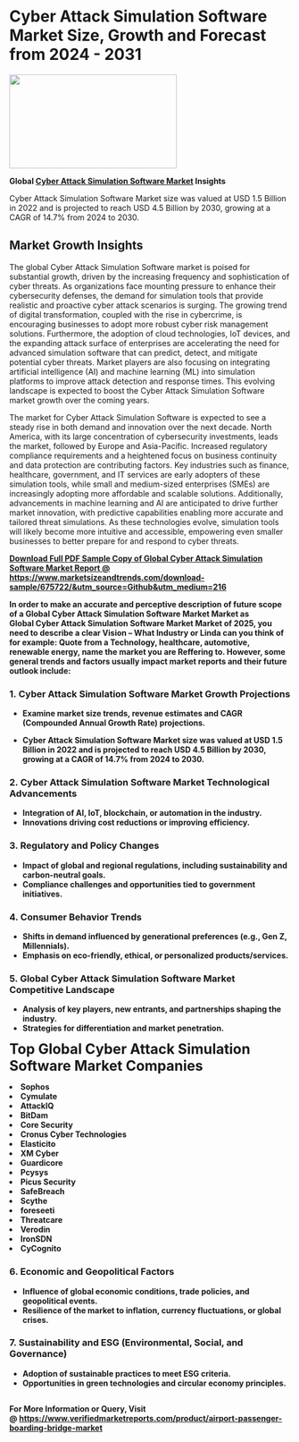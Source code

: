 <H1>Cyber Attack Simulation Software Market Size, Growth and Forecast from 2024 - 2031</H1><img class="aligncenter size-medium wp-image-584254" src="https://thirdeyenews.in/wp-content/uploads/2024/09/Global-Market-Research-300x168.jpeg" alt="" width="300" height="168" /><p><strong>Global&nbsp;<a href="https://www.marketsizeandtrends.com/download-sample/675722/&amp;utm_source=Github&utm_medium=216">Cyber Attack Simulation Software Market</a> Insights</strong></p><p>Cyber Attack Simulation Software Market size was valued at USD 1.5 Billion in 2022 and is projected to reach USD 4.5 Billion by 2030, growing at a CAGR of 14.7% from 2024 to 2030.</p><p><h2>Market Growth Insights</h2> <p>The global Cyber Attack Simulation Software market is poised for substantial growth, driven by the increasing frequency and sophistication of cyber threats. As organizations face mounting pressure to enhance their cybersecurity defenses, the demand for simulation tools that provide realistic and proactive cyber attack scenarios is surging. The growing trend of digital transformation, coupled with the rise in cybercrime, is encouraging businesses to adopt more robust cyber risk management solutions. Furthermore, the adoption of cloud technologies, IoT devices, and the expanding attack surface of enterprises are accelerating the need for advanced simulation software that can predict, detect, and mitigate potential cyber threats. Market players are also focusing on integrating artificial intelligence (AI) and machine learning (ML) into simulation platforms to improve attack detection and response times. This evolving landscape is expected to boost the Cyber Attack Simulation Software market growth over the coming years.</p> <p><strong><a href="#"></a></strong></p> <p>The market for Cyber Attack Simulation Software is expected to see a steady rise in both demand and innovation over the next decade. North America, with its large concentration of cybersecurity investments, leads the market, followed by Europe and Asia-Pacific. Increased regulatory compliance requirements and a heightened focus on business continuity and data protection are contributing factors. Key industries such as finance, healthcare, government, and IT services are early adopters of these simulation tools, while small and medium-sized enterprises (SMEs) are increasingly adopting more affordable and scalable solutions. Additionally, advancements in machine learning and AI are anticipated to drive further market innovation, with predictive capabilities enabling more accurate and tailored threat simulations. As these technologies evolve, simulation tools will likely become more intuitive and accessible, empowering even smaller businesses to better prepare for and respond to cyber threats. <p><strong><a href="#"></p><p><span class=""><strong>Download Full PDF Sample Copy of Global Cyber Attack Simulation Software Market Report</strong> @ <a href="https://www.marketsizeandtrends.com/download-sample/675722/&amp;utm_source=Github&utm_medium=216" target="_blank">https://www.marketsizeandtrends.com/download-sample/675722/&amp;utm_source=Github&utm_medium=216</a></span></p><p>In order to make an accurate and perceptive description of future scope of a Global&nbsp;Cyber Attack Simulation Software Market Market as Global&nbsp;Cyber Attack Simulation Software Market Market of 2025, you need to describe a clear Vision &ndash; What Industry or Linda can you think of for example: Quote from a Technology, healthcare, automotive, renewable energy, name the market you are Reffering to. However, some general trends and factors usually impact market reports and their future outlook include:</p><h3>1.&nbsp;<strong>Cyber Attack Simulation Software Market Growth Projections</strong></h3><ul><li>Examine market size trends, revenue estimates and CAGR (Compounded Annual Growth Rate) projections.</li><li><p>Cyber Attack Simulation Software Market size was valued at USD 1.5 Billion in 2022 and is projected to reach USD 4.5 Billion by 2030, growing at a CAGR of 14.7% from 2024 to 2030.</p></li></ul><h3>2.&nbsp;<strong>Cyber Attack Simulation Software Market Technological Advancements</strong></h3><ul><li>Integration of AI, IoT, blockchain, or automation in the industry.</li><li>Innovations driving cost reductions or improving efficiency.</li></ul><h3>3.&nbsp;<strong>Regulatory and Policy Changes</strong></h3><ul><li>Impact of global and regional regulations, including sustainability and carbon-neutral goals.</li><li>Compliance challenges and opportunities tied to government initiatives.</li></ul><h3>4.&nbsp;<strong>Consumer Behavior Trends</strong></h3><ul><li>Shifts in demand influenced by generational preferences (e.g., Gen Z, Millennials).</li><li>Emphasis on eco-friendly, ethical, or personalized products/services.</li></ul><h3>5.&nbsp;<strong>Global Cyber Attack Simulation Software Market Competitive Landscape</strong></h3><ul><li>Analysis of key players, new entrants, and partnerships shaping the industry.</li><li>Strategies for differentiation and market penetration.</li></ul><p data-pm-slice="1 1 []"><span style="color: inherit; font-family: inherit; font-size: 25px;">Top Global Cyber Attack Simulation Software Market Companies</span></p><div class="" data-test-id=""><p><li>Sophos</li><li> Cymulate</li><li> AttackIQ</li><li> BitDam</li><li> Core Security</li><li> Cronus Cyber Technologies</li><li> Elasticito</li><li> XM Cyber</li><li> Guardicore</li><li> Pcysys</li><li> Picus Security</li><li> SafeBreach</li><li> Scythe</li><li> foreseeti</li><li> Threatcare</li><li> Verodin</li><li> IronSDN</li><li> CyCognito</li></p></div><h3>6.&nbsp;<strong>Economic and Geopolitical Factors</strong></h3><ul><li>Influence of global economic conditions, trade policies, and geopolitical events.</li><li>Resilience of the market to inflation, currency fluctuations, or global crises.</li></ul><h3>7.&nbsp;<strong>Sustainability and ESG (Environmental, Social, and Governance)</strong></h3><ul><li>Adoption of sustainable practices to meet ESG criteria.</li><li>Opportunities in green technologies and circular economy principles.</li></ul><h2><strong style="font-size: 14px;">For More Information or Query, Visit @&nbsp;</strong><a style="background-color: #ffffff; font-size: 14px;" href="https://www.marketsizeandtrends.com/report/cyber-attack-simulation-software-market/" target="_blank">https://www.verifiedmarketreports.com/product/airport-passenger-boarding-bridge-market</a></h2>

